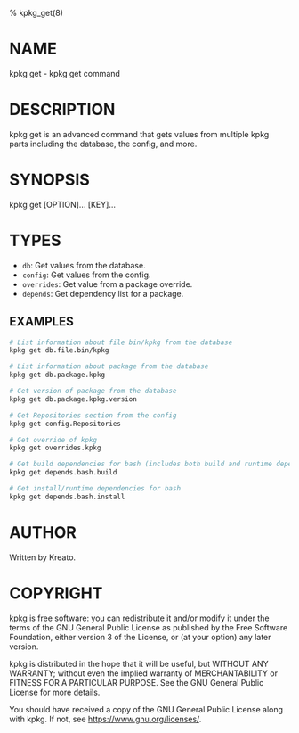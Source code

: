 % kpkg_get(8)

# NAME
kpkg get - kpkg get command

# DESCRIPTION
kpkg get is an advanced command that gets values from multiple kpkg parts including the database, the config, and more.

# SYNOPSIS
kpkg get [OPTION]... [KEY]...

# TYPES
* `db`: Get values from the database.
* `config`: Get values from the config.
* `overrides`: Get value from a package override.
* `depends`: Get dependency list for a package.

## EXAMPLES
```sh
# List information about file bin/kpkg from the database
kpkg get db.file.bin/kpkg

# List information about package from the database
kpkg get db.package.kpkg

# Get version of package from the database
kpkg get db.package.kpkg.version

# Get Repositories section from the config
kpkg get config.Repositories

# Get override of kpkg
kpkg get overrides.kpkg

# Get build dependencies for bash (includes both build and runtime dependencies)
kpkg get depends.bash.build

# Get install/runtime dependencies for bash
kpkg get depends.bash.install
```

# AUTHOR
Written by Kreato.

# COPYRIGHT
kpkg is free software: you can redistribute it and/or modify
it under the terms of the GNU General Public License as published by
the Free Software Foundation, either version 3 of the License, or
(at your option) any later version.

kpkg is distributed in the hope that it will be useful,
but WITHOUT ANY WARRANTY; without even the implied warranty of
MERCHANTABILITY or FITNESS FOR A PARTICULAR PURPOSE.  See the
GNU General Public License for more details.

You should have received a copy of the GNU General Public License
along with kpkg.  If not, see <https://www.gnu.org/licenses/>.
